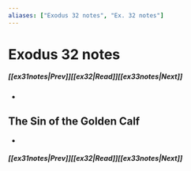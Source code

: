 ```yaml
---
aliases: ["Exodus 32 notes", "Ex. 32 notes"]
---
```

# Exodus 32 notes
##### <span class=arrow-left></span>[[ex31notes|Prev]]<span class=navigation-separator></span>[[ex32|Read]]<span class=navigation-separator></span>[[ex33notes|Next]]<span class=arrow-right></span>
- 
## The Sin of the Golden Calf
- 
##### <span class=arrow-left></span>[[ex31notes|Prev]]<span class=navigation-separator></span>[[ex32|Read]]<span class=navigation-separator></span>[[ex33notes|Next]]<span class=arrow-right></span>